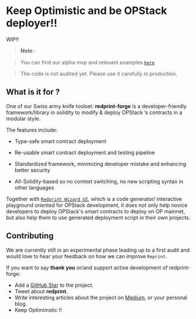 <h1>Keep Optimistic and be OPStack deployer!! </h1>

WIP!!

> **Note**💡

> You can find our alpha mvp and relevant examples [`here`](https://github.com/Ratimon/redprint-optimism-contracts-examples)

> The code is not audited yet. Please use it carefully in production.


## What is it for ?

One of our Swiss army knife toolset: **redprint-forge** is a developer-friendly framework/library in solidity to modify & deploy OPStack ’s contracts in a modular style.

The features include:

- Type-safe smart contract deployment

- Re-usable  smart contract deployment and testing pipeline

- Standardized framework, minimizing developer mistake and enhancing better security

- All-Solidity-based so no context switching, no new scripting syntax in other languages

Together with [`Redprint Wizard UI`](https://github.com/Ratimon/redprint-wizard), which is a code generator/ interactive playground oriented for OPStack development, it does not only help novice developers to deploy OPStack's smart contracts to deploy on OP mainnet, but also help them to use generated deployment script in their own projects.

## Contributing


We are currently still in an experimental phase leading up to a first audit and would love to hear your feedback on how we can improve `Reprint`.

If you want to say **thank you** or/and support active development of redprint-forge:

- Add a [GitHub Star](https://github.com/Ratimon/redprint-forge) to the
  project.
- Tweet about **redprint**.
- Write interesting articles about the project on
  [Medium](https://medium.com/), or your personal blog.
- Keep Optimimstic !!